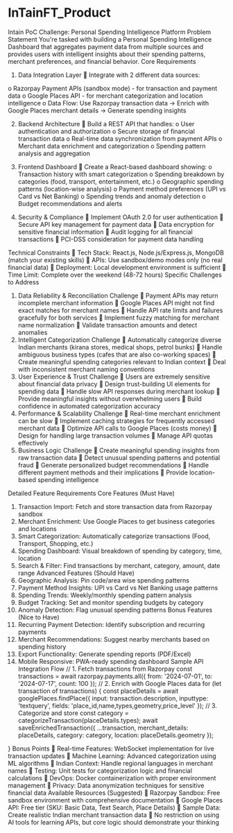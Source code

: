 # InTainFT_Product


Intain PoC Challenge: Personal Spending
Intelligence Platform
Problem Statement
You're tasked with building a Personal Spending Intelligence Dashboard that
aggregates payment data from multiple sources and provides users with intelligent
insights about their spending patterns, merchant preferences, and financial behavior. Core Requirements
1. Data Integration Layer  Integrate with 2 different data sources:

o Razorpay Payment APIs (sandbox mode) - for transaction and payment
data
o Google Places API - for merchant categorization and location intelligence
o Data Flow: Use Razorpay transaction data → Enrich with Google Places
merchant details → Generate spending insights

2. Backend Architecture
 Build a REST API that handles:
o User authentication and authorization
o Secure storage of financial transaction data
o Real-time data synchronization from payment APIs
o Merchant data enrichment and categorization
o Spending pattern analysis and aggregation

3. Frontend Dashboard
 Create a React-based dashboard showing:
o Transaction history with smart categorization
o Spending breakdown by categories (food, transport, entertainment, etc.)
o Geographic spending patterns (location-wise analysis)
o Payment method preferences (UPI vs Card vs Net Banking)
o Spending trends and anomaly detection
o Budget recommendations and alerts

4. Security & Compliance
 Implement OAuth 2.0 for user authentication
 Secure API key management for payment data
 Data encryption for sensitive financial information
 Audit logging for all financial transactions
 PCI-DSS consideration for payment data handling

Technical Constraints
 Tech Stack: React.js, Node.js/Express.js, MongoDB (match your existing skills)  APIs: Use sandbox/demo modes only (no real financial data)  Deployment: Local development environment is sufficient  Time Limit: Complete over the weekend (48-72 hours)
Specific Challenges to Address
1. Data Reliability & Reconciliation Challenge
 Payment APIs may return incomplete merchant information
 Google Places API might not find exact matches for merchant names
 Handle API rate limits and failures gracefully for both services
 Implement fuzzy matching for merchant name normalization
 Validate transaction amounts and detect anomalies
2. Intelligent Categorization Challenge
 Automatically categorize diverse Indian merchants (kirana stores, medical shops, petrol bunks)  Handle ambiguous business types (cafes that are also co-working spaces)  Create meaningful spending categories relevant to Indian context  Deal with inconsistent merchant naming conventions
3. User Experience & Trust Challenge
 Users are extremely sensitive about financial data privacy
 Design trust-building UI elements for spending data
 Handle slow API responses during merchant lookup
 Provide meaningful insights without overwhelming users
 Build confidence in automated categorization accuracy
4. Performance & Scalability Challenge
 Real-time merchant enrichment can be slow
 Implement caching strategies for frequently accessed merchant data
 Optimize API calls to Google Places (costs money)  Design for handling large transaction volumes
 Manage API quotas effectively
5. Business Logic Challenge
 Create meaningful spending insights from raw transaction data
 Detect unusual spending patterns and potential fraud
 Generate personalized budget recommendations
 Handle different payment methods and their implications
 Provide location-based spending intelligence

Detailed Feature Requirements
Core Features (Must Have)
1. Transaction Import: Fetch and store transaction data from Razorpay sandbox
2. Merchant Enrichment: Use Google Places to get business categories and locations
3. Smart Categorization: Automatically categorize transactions (Food, Transport, Shopping, etc.)
4. Spending Dashboard: Visual breakdown of spending by category, time, location
5. Search & Filter: Find transactions by merchant, category, amount, date range
Advanced Features (Should Have)
1. Geographic Analysis: Pin code/area wise spending patterns
2. Payment Method Insights: UPI vs Card vs Net Banking usage patterns
3. Spending Trends: Weekly/monthly spending pattern analysis
4. Budget Tracking: Set and monitor spending budgets by category
5. Anomaly Detection: Flag unusual spending patterns
Bonus Features (Nice to Have)
1. Recurring Payment Detection: Identify subscription and recurring payments
2. Merchant Recommendations: Suggest nearby merchants based on spending
history
3. Export Functionality: Generate spending reports (PDF/Excel)
4. Mobile Responsive: PWA-ready spending dashboard
Sample API Integration Flow
// 1. Fetch transactions from Razorpay
const transactions = await razorpay.payments.all({
from: '2024-07-01',
to: '2024-07-17',
count: 100
});
// 2. Enrich with Google Places data
for (let transaction of transactions) {
const placeDetails = await googlePlaces.findPlace({
input: transaction.description,
inputtype: 'textquery',
fields: 'place_id,name,types,geometry,price_level'
});
// 3. Categorize and store
const category = categorizeTransaction(placeDetails.types);
await saveEnrichedTransaction({
...transaction,
merchant_details: placeDetails,
category: category,
location: placeDetails.geometry
});

}
Bonus Points
 Real-time Features: WebSocket implementation for live transaction updates
 Machine Learning: Advanced categorization using ML algorithms
 Indian Context: Handle regional languages in merchant names
 Testing: Unit tests for categorization logic and financial calculations
 DevOps: Docker containerization with proper environment management  Privacy: Data anonymization techniques for sensitive financial data
Available Resources (Suggested)
 Razorpay Sandbox: Free sandbox environment with comprehensive documentation
 Google Places API: Free tier (SKU: Basic Data, Text Search, Place Details)  Sample Data: Create realistic Indian merchant transaction data
 No restriction on using AI tools for learning APIs, but core logic should
demonstrate your thinking